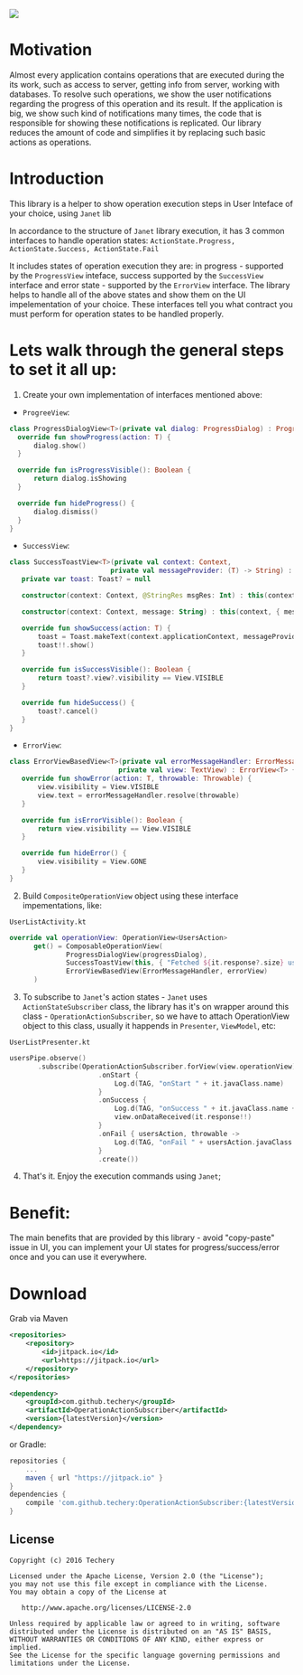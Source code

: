 [![](https://www.jitpack.io/v/techery/OperationActionSubscriber.svg)](https://www.jitpack.io/#techery/OperationActionSubscriber)

# Motivation
   Almost every application contains operations that are executed during the its work, such as access to server, getting info from server, working with databases. To resolve such operations, we show the user notifications regarding the progress of this operation and its result. If the application is big, we show such kind of notifications many times, the code that is responsible for showing these notifications is replicated. Our library reduces the amount of code and simplifies it by replacing such basic actions as operations. 

# Introduction
This library is a helper to show operation execution steps in User Inteface of your choice, using `Janet` lib
  
In accordance to the structure of `Janet` library execution, it has 3 common interfaces to handle operation states: `ActionState.Progress, ActionState.Success, ActionState.Fail`
    
It includes states of operation execution they are: in progress - supported by the `ProgressView` inteface, success supported by the `SuccessView` interface and error state - supported by the `ErrorView` interface. The library helps to handle all of the above states and show them on the UI impelementation of your choice. These interfaces tell you what contract you must perform for operation states to be handled properly.

# Lets walk through the general steps to set it all up: 
    
1. Create your own implementation of interfaces mentioned above:
  - `ProgreeView`: 
  ```kotlin
  class ProgressDialogView<T>(private val dialog: ProgressDialog) : ProgressView<T> {
    override fun showProgress(action: T) {
        dialog.show()
    }

    override fun isProgressVisible(): Boolean {
        return dialog.isShowing
    }

    override fun hideProgress() {
        dialog.dismiss()
    }
}
  ```
  - `SuccessView`:
 ```kotlin
 class SuccessToastView<T>(private val context: Context,
                          private val messageProvider: (T) -> String) : SuccessView<T> {
    private var toast: Toast? = null

    constructor(context: Context, @StringRes msgRes: Int) : this(context, { context.getString(msgRes) })

    constructor(context: Context, message: String) : this(context, { message })

    override fun showSuccess(action: T) {
        toast = Toast.makeText(context.applicationContext, messageProvider(action), Toast.LENGTH_SHORT)
        toast!!.show()
    }

    override fun isSuccessVisible(): Boolean {
        return toast?.view?.visibility == View.VISIBLE
    }

    override fun hideSuccess() {
        toast?.cancel()
    }
}
 ```
  - `ErrorView`:
 ```kotlin
 class ErrorViewBasedView<T>(private val errorMessageHandler: ErrorMessageHandler,
                            private val view: TextView) : ErrorView<T> {
    override fun showError(action: T, throwable: Throwable) {
        view.visibility = View.VISIBLE
        view.text = errorMessageHandler.resolve(throwable)
    }

    override fun isErrorVisible(): Boolean {
        return view.visibility == View.VISIBLE
    }

    override fun hideError() {
        view.visibility = View.GONE
    }
}
 ```

2. Build `CompositeOperationView` object using these interface impementations, like:
  
  `UserListActivity.kt`
  
  ```kotlin
  override val operationView: OperationView<UsersAction>
        get() = ComposableOperationView(
                ProgressDialogView(progressDialog),
                SuccessToastView(this, { "Fetched ${it.response?.size} users" }),
                ErrorViewBasedView(ErrorMessageHandler, errorView)
        )
  ```
3. To subscribe to `Janet`'s action states - `Janet` uses `ActionStateSubscriber` class, the library has it's on wrapper around this class - `OperationActionSubscriber`, so we have to attach OperationView object to this class, usually it happends in `Presenter`, `ViewModel`, etc:
  
  `UserListPresenter.kt`
  
  ```kotlin
usersPipe.observe()
         .subscribe(OperationActionSubscriber.forView(view.operationView)
                        .onStart {
                            Log.d(TAG, "onStart " + it.javaClass.name)
                        }
                        .onSuccess {
                            Log.d(TAG, "onSuccess " + it.javaClass.name + " result: " + it.response)
                            view.onDataReceived(it.response!!)
                        }
                        .onFail { usersAction, throwable ->
                            Log.d(TAG, "onFail " + usersAction.javaClass.name)
                        }
                        .create())
  ```
4. That's it. Enjoy the execution commands using `Janet`;

# Benefit:
The main benefits that are provided by this library - avoid "copy-paste" issue in UI, you can implement your UI states for progress/success/error once and you can use it everywhere.

# Download

Grab via Maven
```xml
<repositories>
	<repository>
	    <id>jitpack.io</id>
        <url>https://jitpack.io</url>
	</repository>
</repositories>

<dependency>
    <groupId>com.github.techery</groupId>
    <artifactId>OperationActionSubscriber</artifactId>
    <version>{latestVersion}</version>
</dependency>
```
or Gradle:
```groovy
repositories {
    ...
    maven { url "https://jitpack.io" }
}
dependencies {
    compile 'com.github.techery:OperationActionSubscriber:{latestVersion}'
}
```

## License

    Copyright (c) 2016 Techery

    Licensed under the Apache License, Version 2.0 (the "License");
    you may not use this file except in compliance with the License.
    You may obtain a copy of the License at

       http://www.apache.org/licenses/LICENSE-2.0

    Unless required by applicable law or agreed to in writing, software
    distributed under the License is distributed on an "AS IS" BASIS,
    WITHOUT WARRANTIES OR CONDITIONS OF ANY KIND, either express or implied.
    See the License for the specific language governing permissions and
    limitations under the License.

